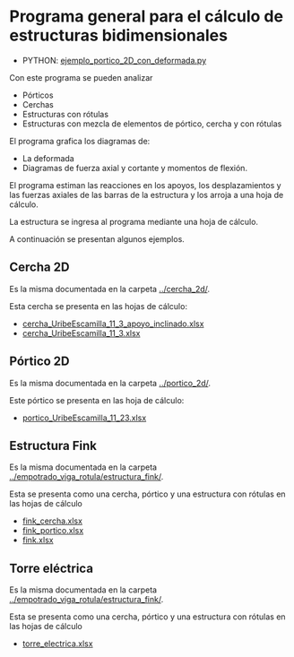 # Programa general para el cálculo de estructuras bidimensionales

* PYTHON: [ejemplo_portico_2D_con_deformada.py](ejemplo_portico_2D_con_deformada.py)

Con este programa se pueden analizar
* Pórticos
* Cerchas
* Estructuras con rótulas
* Estructuras con mezcla de elementos de pórtico, cercha y con rótulas

El programa grafica los diagramas de:
* La deformada
* Diagramas de fuerza axial y cortante y momentos de flexión.

El programa estiman las reacciones en los apoyos, los desplazamientos y las fuerzas axiales de las barras de la estructura y los arroja a una hoja de cálculo.

La estructura se ingresa al programa mediante una hoja de cálculo.

A continuación se presentan algunos ejemplos.

## Cercha 2D
Es la misma documentada en la carpeta [../cercha_2d/](../cercha_2d/).

Esta cercha se presenta en las hojas de cálculo:
* [cercha_UribeEscamilla_11_3_apoyo_inclinado.xlsx](cercha_UribeEscamilla_11_3_apoyo_inclinado.xlsx)
* [cercha_UribeEscamilla_11_3.xlsx](cercha_UribeEscamilla_11_3.xlsx)

## Pórtico 2D
Es la misma documentada en la carpeta [../portico_2d/](../portico_2d/).

Este pórtico se presenta en las hoja de cálculo:
* [portico_UribeEscamilla_11_23.xlsx](portico_UribeEscamilla_11_23.xlsx)

## Estructura Fink
Es la misma documentada en la carpeta [../empotrado_viga_rotula/estructura_fink/](../empotrado_viga_rotula/estructura_fink/).

Esta se presenta como una cercha, pórtico y una estructura con rótulas en las hojas de cálculo
* [fink_cercha.xlsx](fink_cercha.xlsx)
* [fink_portico.xlsx](fink_portico.xlsx)
* [fink.xlsx](fink.xlsx)

## Torre eléctrica
Es la misma documentada en la carpeta [../empotrado_viga_rotula/estructura_fink/](../empotrado_viga_rotula/estructura_fink/).

Esta se presenta como una cercha, pórtico y una estructura con rótulas en las hojas de cálculo
* [torre_electrica.xlsx](torre_electrica.xlsx)
